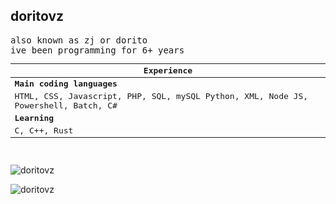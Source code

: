 <!-- 
Filename: README.md
doritovz/README.md
-->
<h2 align="left">doritovz</h2>
<p align="left">
<samp>
also known as zj or dorito<br>
ive been programming for 6+ years
<table class="tg">
<thead>
  <tr>
    <th class="tg-0pky">Experience</th>
  </tr>
</thead>
<tbody>
  <tr>
   <td class="tg-0pky"><span style="font-weight:bold"><b>Main coding languages</b></span></td>
  </tr>
  <tr>
    <td class="tg-0pky">HTML, CSS, Javascript, PHP, SQL, mySQL Python, XML, Node JS, Powershell, Batch, C#</td>
  </tr>
  <tr>
   <td class="tg-0pky"><span style="font-weight:bold"><b>Learning</b></span></td>
  </tr>
  <tr>
    <td class="tg-0pky">C, C++, Rust</td>
  </tr>
</tbody>
</table>

 <br>
 
<p><img src="https://github-readme-stats.vercel.app/api/top-langs?username=doritovz&show_icons=true&locale=en&layout=compact&theme=chartreuse-dark" alt="doritovz" /></p>
<p><img src="https://github-readme-stats.vercel.app/api?username=doritovz&show_icons=true&locale=en&theme=chartreuse-dark" alt="doritovz" /></p>
 
</samp>
 </p>
